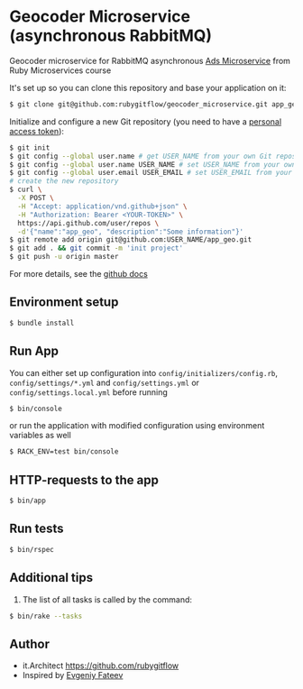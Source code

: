 # Geocoder Microservice (asynchronous RabbitMQ)
Geocoder microservice for RabbitMQ asynchronous [Ads Microservice](https://github.com/rubygitflow/ads_microservice/tree/rabbitmq_asynchronous) from Ruby Microservices course

It's set up so you can clone this repository and base your application on it:
```bash
$ git clone git@github.com:rubygitflow/geocoder_microservice.git app_geo --single-branch --branch rabbitmq_asynchronous && cd app_geo && rm -r -f .git/
```
Initialize and configure a new Git repository (you need to have a [personal access token](https://github.com/settings/tokens)):
```bash
$ git init
$ git config --global user.name # get USER_NAME from your own Git repository
$ git config --global user.name USER_NAME # set USER_NAME from your own Git repository if the "global user.name" is empty
$ git config --global user.email USER_EMAIL # set USER_EMAIL from your own Git repository if the "global user.name" is empty
# create the new repository
$ curl \
  -X POST \
  -H "Accept: application/vnd.github+json" \
  -H "Authorization: Bearer <YOUR-TOKEN>" \
  https://api.github.com/user/repos \
  -d'{"name":"app_geo", "description":"Some information"}'
$ git remote add origin git@github.com:USER_NAME/app_geo.git 
$ git add . && git commit -m 'init project'
$ git push -u origin master
```
For more details, see the [github docs](https://docs.github.com/en/rest/repos/repos#create-a-repository-for-the-authenticated-user)

## Environment setup
```bash
$ bundle install
```

## Run App
You can either set up configuration into `config/initializers/config.rb`, `config/settings/*.yml` and `config/settings.yml` or `config/settings.local.yml` before running

```bash
$ bin/console
```
or run the application with modified configuration using environment variables as well
```bash
$ RACK_ENV=test bin/console
```

## HTTP-requests to the app
```bash
$ bin/app
```

## Run tests
```bash
$ bin/rspec
```

## Additional tips
1. The list of all tasks is called by the command:
```bash
$ bin/rake --tasks
```

## Author
* it.Architect https://github.com/rubygitflow
* Inspired by [Evgeniy Fateev](https://github.com/psylone/geocoder-microservice)

